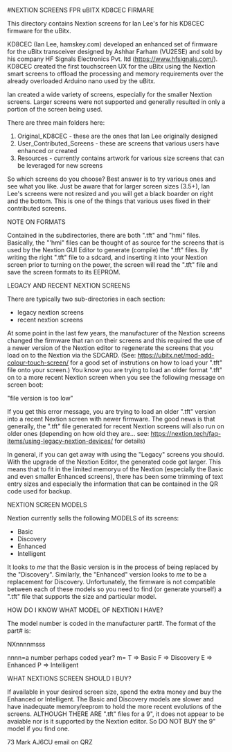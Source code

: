 #NEXTION SCREENS FPR uBITX KD8CEC FIRMARE


 This directory contains Nextion screens for Ian Lee's for his KD8CEC firmware for the uBitx.

KD8CEC (Ian Lee, hamskey.com) developed an enhanced set of firmware for the uBitx transceiver designed by Ashhar Farham (VU2ESE) and sold by his company HF Signals Electronics Pvt. ltd (https://www.hfsignals.com/). KD8CEC created the first touchscreen UX for the uBitx using the Nextion smart screens to offload the processing and memory requirements over the already overloaded Arduino nano used by the uBitx.

Ian created a wide variety of screens, especially for the smaller Nextion screens. Larger screens were not supported and generally resulted in only a portion of the screen being used. 

There are three main folders here:
1. Original_KD8CEC  - these are the ones that Ian Lee originally designed
2. User_Contributed_Screens - these are screens that various users have enhanced or created
3. Resources - currently contains artwork for various size screens that can be leveraged for new screens

So which screens do you choose? Best answer is to try various ones and see what you like. Just be aware that for larger screen sizes (3.5+), Ian Lee's screens were not resized and you will get a black boarder on right and the bottom. This is one of the things that various uses fixed in their contributed screens.

NOTE ON FORMATS

Contained in the subdirectories, there are both ".tft" and "hmi" files. Basically, the "'hmi" files can be thought of as source for the screens that is used by the Nextion GUI Editor to generate (compile) the ".tft" files. By writing the right ".tft" file to a sdcard, and inserting it into your Nextion screen prior to turning on the power, the screen will read the ".tft" file and save the screen formats to its EEPROM.


LEGACY AND RECENT NEXTION SCREENS

There are typically two sub-directories in each section:
- legacy nextion screens
- recent nextion screens

At some point in the last few years, the manufacturer of the Nextion screens changed the firmware that ran on their screens and this required the use of a newer version of the Nextion editor to regenerate the screens that you load on to the Nextion via the SDCARD. (See: https://ubitx.net/mod-add-colour-touch-screen/ for a good set of instrutions on how to load your ".tft" file onto your screen.) You know you are trying to load an older format ".tft" on to a more recent Nextion screen when you see the following message on screen boot:

"file version is too low"

If you get this error message, you are trying to load an older ".tft" version into a recent Nextion screen with newer firmware. The good news is that generally, the ".tft" file generated for recent Nextion screens will also run on older ones (depending on how old they are...  see: https://nextion.tech/faq-items/using-legacy-nextion-devices/ for details)

In general, if you can get away with using the "Legacy" screens you should. With the upgrade of the Nextion Editor, the generated code got larger. This means that to fit in the limited memoryu of the Nextion (especially the Basic and even smaller Enhanced screens), there has been some trimming of text entry sizes and especially the information that can be contained in the QR code used for backup.


NEXTION SCREEN MODELS

Nextion currently sells the following MODELS of its screens:
- Basic
- Discovery
- Enhanced
- Intelligent

It looks to *me* that the Basic version is in the process of being replaced by the "Discovery". Similarly, the "Enhanced" version looks to *me* to be a replacement for Discovery. Unfortunately, the firmware is not compatible between each of these models so you need to find (or generate yourself) a ".tft" file that supports the size and particular model.


HOW DO I KNOW WHAT MODEL OF NEXTION I HAVE?

The model number is coded in the manufacturer part#. The format of the part# is:

NXnnnnmsss

nnnn=a number perhaps coded year?
m= 	T => Basic
	F => Discovery
	E => Enhanced
	P => Intelligent


WHAT NEXTIONS SCREEN SHOULD I BUY?

If available in your desired screen size, spend the extra money and buy the Enhanced or Intelligent. The Basic and Discovery models are slower and have inadequate memory/eeprom to hold the more recent evolutions of the screens.  ALTHOUGH THERE ARE ".tft" files for a 9", it does not appear to be avaiable nor is it supported by the Nextion editor. So DO NOT BUY the 9" model if you find one.


73
Mark
AJ6CU 
email on QRZ
